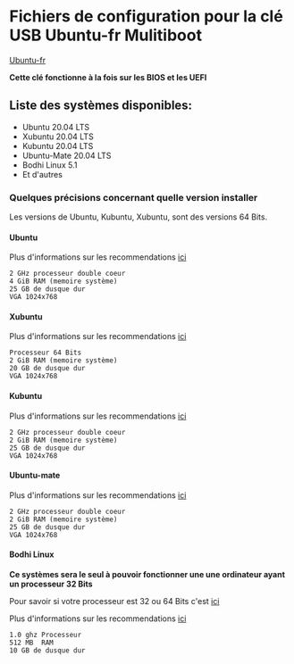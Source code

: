# Fichiers de configuration pour la clé USB Ubuntu-fr Mulitiboot

[Ubuntu-fr](https://ubuntu-fr.org/)

**Cette clé fonctionne à la fois sur les BIOS et les UEFI**

## Liste des systèmes disponibles:

* Ubuntu 20.04 LTS
* Xubuntu 20.04 LTS
* Kubuntu 20.04 LTS
* Ubuntu-Mate 20.04 LTS
* Bodhi Linux 5.1
* Et d'autres

### Quelques précisions concernant quelle version installer

Les versions de Ubuntu, Kubuntu, Xubuntu, sont des versions 64 Bits.

#### Ubuntu
Plus d'informations sur les recommendations [ici](https://help.ubuntu.com/community/Installation/SystemRequirements)

    2 GHz processeur double coeur
    4 GiB RAM (memoire système)
    25 GB de dusque dur
    VGA 1024x768

#### Xubuntu
Plus d'informations sur les recommendations [ici](https://xubuntu.org/requirements/)

    Processeur 64 Bits
    2 GiB RAM (memoire système)
    20 GB de dusque dur
    VGA 1024x768

#### Kubuntu
Plus d'informations sur les recommendations [ici](https://community.kde.org/Neon/UserEdition/5.6#Minimum_Requirements)

    2 GHz processeur double coeur
    2 GiB RAM (memoire système)
    25 GB de dusque dur
    VGA 1024x768

#### Ubuntu-mate
Plus d'informations sur les recommendations [ici](https://ubuntu-mate.org/about/requirements/)

    2 GHz processeur double coeur
    2 GiB RAM (memoire système)
    25 GB de dusque dur
    VGA 1024x768

#### Bodhi Linux
**Ce systèmes sera le seul à pouvoir fonctionner une une ordinateur ayant un processeur 32 Bits**

Pour savoir si votre processeur est 32 ou 64 Bits c'est [ici](https://forum.ubuntu-fr.org/viewtopic.php?id=1556971)

Plus d'informations sur les recommendations [ici](https://ubuntu-mate.org/about/requirements/)

    1.0 ghz Processeur
    512 MB  RAM
    10 GB de dusque dur
